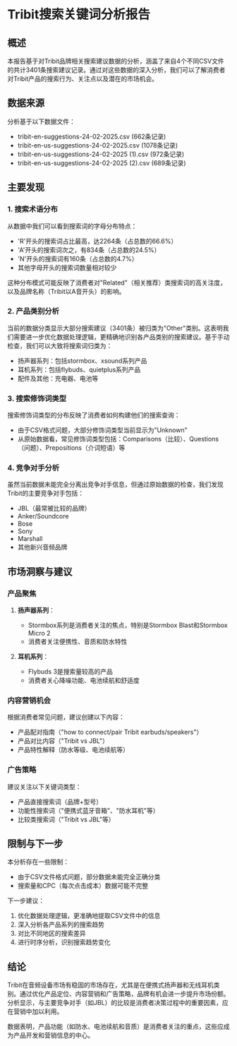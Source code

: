 # Tribit搜索关键词分析报告

## 概述

本报告基于对Tribit品牌相关搜索建议数据的分析，涵盖了来自4个不同CSV文件的共计3401条搜索建议记录。通过对这些数据的深入分析，我们可以了解消费者对Tribit产品的搜索行为、关注点以及潜在的市场机会。

## 数据来源

分析基于以下数据文件：
- tribit-en-suggestions-24-02-2025.csv (662条记录)
- tribit-en-us-suggestions-24-02-2025.csv (1078条记录)
- tribit-en-us-suggestions-24-02-2025 (1).csv (972条记录)
- tribit-en-us-suggestions-24-02-2025 (2).csv (689条记录)

## 主要发现

### 1. 搜索术语分布

从数据中我们可以看到搜索词的字母分布特点：
- 'R'开头的搜索词占比最高，达2264条（占总数的66.6%）
- 'A'开头的搜索词次之，有834条（占总数的24.5%）
- 'N'开头的搜索词有160条（占总数的4.7%）
- 其他字母开头的搜索词数量相对较少

这种分布模式可能反映了消费者对"Related"（相关推荐）类搜索词的高关注度，以及品牌名称（Tribit以A音开头）的影响。

### 2. 产品类别分析

当前的数据分类显示大部分搜索建议（3401条）被归类为"Other"类别。这表明我们需要进一步优化数据处理逻辑，更精确地识别各产品类别的搜索建议。基于手动检查，我们可以大致将搜索词归类为：

- 扬声器系列：包括stormbox、xsound系列产品
- 耳机系列：包括flybuds、quietplus系列产品
- 配件及其他：充电器、电池等

### 3. 搜索修饰词类型

搜索修饰词类型的分布反映了消费者如何构建他们的搜索查询：
- 由于CSV格式问题，大部分修饰词类型当前显示为"Unknown"
- 从原始数据看，常见修饰词类型包括：Comparisons（比较）、Questions（问题）、Prepositions（介词短语）等

### 4. 竞争对手分析

虽然当前数据未能完全分离出竞争对手信息，但通过原始数据的检查，我们发现Tribit的主要竞争对手包括：
- JBL（最常被比较的品牌）
- Anker/Soundcore
- Bose
- Sony
- Marshall
- 其他新兴音频品牌

## 市场洞察与建议

### 产品聚焦

1. **扬声器系列**：
   - Stormbox系列是消费者关注的焦点，特别是Stormbox Blast和Stormbox Micro 2
   - 消费者关注便携性、音质和防水特性

2. **耳机系列**：
   - Flybuds 3是搜索量较高的产品
   - 消费者关心降噪功能、电池续航和舒适度

### 内容营销机会

根据消费者常见问题，建议创建以下内容：
- 产品配对指南（"how to connect/pair Tribit earbuds/speakers"）
- 产品对比内容（"Tribit vs JBL"）
- 产品特性解释（防水等级、电池续航等）

### 广告策略

建议关注以下关键词类型：
- 产品直接搜索词（品牌+型号）
- 功能性搜索词（"便携式蓝牙音箱"、"防水耳机"等）
- 比较类搜索词（"Tribit vs JBL"等）

## 限制与下一步

本分析存在一些限制：
- 由于CSV文件格式问题，部分数据未能完全正确分类
- 搜索量和CPC（每次点击成本）数据可能不完整

下一步建议：
1. 优化数据处理逻辑，更准确地提取CSV文件中的信息
2. 深入分析各产品系列的搜索趋势
3. 对比不同地区的搜索差异
4. 进行时序分析，识别搜索趋势变化

## 结论

Tribit在音频设备市场有稳固的市场存在，尤其是在便携式扬声器和无线耳机类别。通过优化产品定位、内容营销和广告策略，品牌有机会进一步提升市场份额。分析显示，与主要竞争对手（如JBL）的比较是消费者决策过程中的重要因素，应在营销中加以利用。

数据表明，产品功能（如防水、电池续航和音质）是消费者关注的重点，这些应成为产品开发和营销信息的中心。
